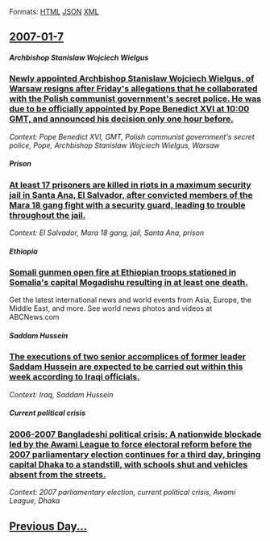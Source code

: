 
Formats: [HTML](2007/01/7/index.html)  [JSON](2007/01/7/index.json)  [XML](2007/01/7/index.xml)  

## [2007-01-7](/news/2007/01/7/index.md)

##### Archbishop Stanislaw Wojciech Wielgus
### [ Newly appointed Archbishop Stanislaw Wojciech Wielgus, of Warsaw resigns after Friday's allegations that he collaborated with the Polish communist government's secret police. He was due to be officially appointed by Pope Benedict XVI at 10:00 GMT, and announced his decision only one hour before. ](/news/2007/01/7/newly-appointed-archbishop-stanisaaw-wojciech-wielgus-of-warsaw-resigns-after-friday-s-allegations-that-he-collaborated-with-the-polish-c.md)
_Context: Pope Benedict XVI, GMT, Polish communist government's secret police, Pope, Archbishop Stanislaw Wojciech Wielgus, Warsaw_

##### Prison
### [ At least 17 prisoners are killed in riots in a maximum security jail in Santa Ana, El Salvador, after convicted members of the Mara 18 gang fight with a security guard, leading to trouble throughout the jail. ](/news/2007/01/7/at-least-17-prisoners-are-killed-in-riots-in-a-maximum-security-jail-in-santa-ana-el-salvador-after-convicted-members-of-the-mara-18-gang.md)
_Context: El Salvador, Mara 18 gang, jail, Santa Ana, prison_

##### Ethiopia
### [ Somali gunmen open fire at Ethiopian troops stationed in Somalia's capital Mogadishu resulting in at least one death. ](/news/2007/01/7/somali-gunmen-open-fire-at-ethiopian-troops-stationed-in-somalia-s-capital-mogadishu-resulting-in-at-least-one-death.md)
Get the latest international news and world events from Asia, Europe, the Middle East, and more. See world news photos and videos at ABCNews.com

##### Saddam Hussein
### [ The executions of two senior accomplices of former leader Saddam Hussein are expected to be carried out within this week according to Iraqi officials. ](/news/2007/01/7/the-executions-of-two-senior-accomplices-of-former-leader-saddam-hussein-are-expected-to-be-carried-out-within-this-week-according-to-iraqi.md)
_Context: Iraq, Saddam Hussein_

##### Current political crisis
### [ 2006-2007 Bangladeshi political crisis: A nationwide blockade led by the Awami League to force electoral reform before the 2007 parliamentary election continues for a third day, bringing capital Dhaka to a standstill, with schools shut and vehicles absent from the streets. ](/news/2007/01/7/2006a2007-bangladeshi-political-crisis-a-nationwide-blockade-led-by-the-awami-league-to-force-electoral-reform-before-the-2007-parliamen.md)
_Context: 2007 parliamentary election, current political crisis, Awami League, Dhaka_

## [Previous Day...](/news/2007/01/6/index.md)

